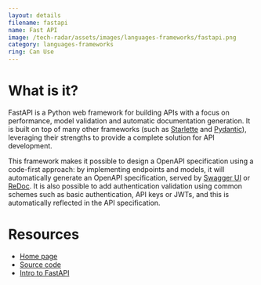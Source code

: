 ```yaml
---
layout: details
filename: fastapi
name: Fast API
image: /tech-radar/assets/images/languages-frameworks/fastapi.png
category: languages-frameworks
ring: Can Use
---
```


# What is it?


FastAPI is a Python web framework for building APIs with a focus on performance, model validation and automatic documentation generation. It is built on top of many other frameworks (such as [Starlette](https://www.starlette.io/) and [Pydantic](https://pydantic-docs.helpmanual.io/)), leveraging their strengths to provide a complete solution for API development.

This framework makes it possible to design a OpenAPI specification using a code-first approach: by implementing endpoints and models, it will automatically generate an OpenAPI specification, served by [Swagger UI](https://swagger.io/tools/swagger-ui/) or [ReDoc](https://redocly.github.io/redoc/). It is also possible to add authentication validation using common schemes such as basic authentication, API keys or JWTs, and this is automatically reflected in the API specification.


# Resources

- [Home page](https://fastapi.tiangolo.com/)
- [Source code](https://github.com/tiangolo/fastapi)
- [Intro to FastAPI](https://www.youtube.com/watch?v=kCggyi_7pHg)
